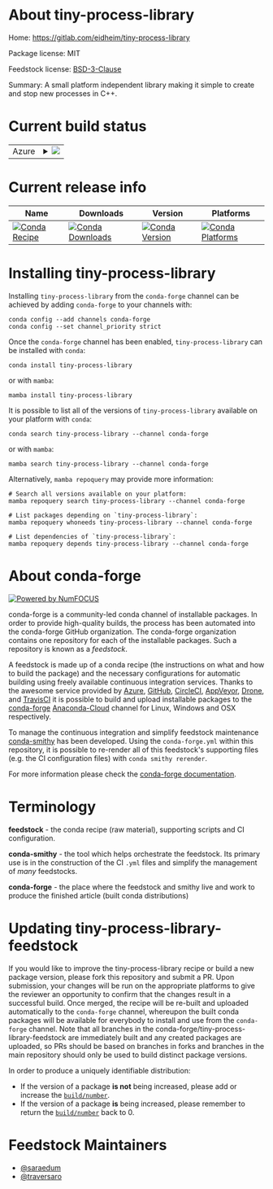 About tiny-process-library
==========================

Home: https://gitlab.com/eidheim/tiny-process-library

Package license: MIT

Feedstock license: [BSD-3-Clause](https://github.com/conda-forge/tiny-process-library-feedstock/blob/main/LICENSE.txt)

Summary: A small platform independent library making it simple to create and stop new processes in C++.

Current build status
====================


<table>
    
  <tr>
    <td>Azure</td>
    <td>
      <details>
        <summary>
          <a href="https://dev.azure.com/conda-forge/feedstock-builds/_build/latest?definitionId=11304&branchName=main">
            <img src="https://dev.azure.com/conda-forge/feedstock-builds/_apis/build/status/tiny-process-library-feedstock?branchName=main">
          </a>
        </summary>
        <table>
          <thead><tr><th>Variant</th><th>Status</th></tr></thead>
          <tbody><tr>
              <td>linux_64</td>
              <td>
                <a href="https://dev.azure.com/conda-forge/feedstock-builds/_build/latest?definitionId=11304&branchName=main">
                  <img src="https://dev.azure.com/conda-forge/feedstock-builds/_apis/build/status/tiny-process-library-feedstock?branchName=main&jobName=linux&configuration=linux_64_" alt="variant">
                </a>
              </td>
            </tr><tr>
              <td>osx_64</td>
              <td>
                <a href="https://dev.azure.com/conda-forge/feedstock-builds/_build/latest?definitionId=11304&branchName=main">
                  <img src="https://dev.azure.com/conda-forge/feedstock-builds/_apis/build/status/tiny-process-library-feedstock?branchName=main&jobName=osx&configuration=osx_64_" alt="variant">
                </a>
              </td>
            </tr><tr>
              <td>win_64</td>
              <td>
                <a href="https://dev.azure.com/conda-forge/feedstock-builds/_build/latest?definitionId=11304&branchName=main">
                  <img src="https://dev.azure.com/conda-forge/feedstock-builds/_apis/build/status/tiny-process-library-feedstock?branchName=main&jobName=win&configuration=win_64_" alt="variant">
                </a>
              </td>
            </tr>
          </tbody>
        </table>
      </details>
    </td>
  </tr>
</table>

Current release info
====================

| Name | Downloads | Version | Platforms |
| --- | --- | --- | --- |
| [![Conda Recipe](https://img.shields.io/badge/recipe-tiny--process--library-green.svg)](https://anaconda.org/conda-forge/tiny-process-library) | [![Conda Downloads](https://img.shields.io/conda/dn/conda-forge/tiny-process-library.svg)](https://anaconda.org/conda-forge/tiny-process-library) | [![Conda Version](https://img.shields.io/conda/vn/conda-forge/tiny-process-library.svg)](https://anaconda.org/conda-forge/tiny-process-library) | [![Conda Platforms](https://img.shields.io/conda/pn/conda-forge/tiny-process-library.svg)](https://anaconda.org/conda-forge/tiny-process-library) |

Installing tiny-process-library
===============================

Installing `tiny-process-library` from the `conda-forge` channel can be achieved by adding `conda-forge` to your channels with:

```
conda config --add channels conda-forge
conda config --set channel_priority strict
```

Once the `conda-forge` channel has been enabled, `tiny-process-library` can be installed with `conda`:

```
conda install tiny-process-library
```

or with `mamba`:

```
mamba install tiny-process-library
```

It is possible to list all of the versions of `tiny-process-library` available on your platform with `conda`:

```
conda search tiny-process-library --channel conda-forge
```

or with `mamba`:

```
mamba search tiny-process-library --channel conda-forge
```

Alternatively, `mamba repoquery` may provide more information:

```
# Search all versions available on your platform:
mamba repoquery search tiny-process-library --channel conda-forge

# List packages depending on `tiny-process-library`:
mamba repoquery whoneeds tiny-process-library --channel conda-forge

# List dependencies of `tiny-process-library`:
mamba repoquery depends tiny-process-library --channel conda-forge
```


About conda-forge
=================

[![Powered by
NumFOCUS](https://img.shields.io/badge/powered%20by-NumFOCUS-orange.svg?style=flat&colorA=E1523D&colorB=007D8A)](https://numfocus.org)

conda-forge is a community-led conda channel of installable packages.
In order to provide high-quality builds, the process has been automated into the
conda-forge GitHub organization. The conda-forge organization contains one repository
for each of the installable packages. Such a repository is known as a *feedstock*.

A feedstock is made up of a conda recipe (the instructions on what and how to build
the package) and the necessary configurations for automatic building using freely
available continuous integration services. Thanks to the awesome service provided by
[Azure](https://azure.microsoft.com/en-us/services/devops/), [GitHub](https://github.com/),
[CircleCI](https://circleci.com/), [AppVeyor](https://www.appveyor.com/),
[Drone](https://cloud.drone.io/welcome), and [TravisCI](https://travis-ci.com/)
it is possible to build and upload installable packages to the
[conda-forge](https://anaconda.org/conda-forge) [Anaconda-Cloud](https://anaconda.org/)
channel for Linux, Windows and OSX respectively.

To manage the continuous integration and simplify feedstock maintenance
[conda-smithy](https://github.com/conda-forge/conda-smithy) has been developed.
Using the ``conda-forge.yml`` within this repository, it is possible to re-render all of
this feedstock's supporting files (e.g. the CI configuration files) with ``conda smithy rerender``.

For more information please check the [conda-forge documentation](https://conda-forge.org/docs/).

Terminology
===========

**feedstock** - the conda recipe (raw material), supporting scripts and CI configuration.

**conda-smithy** - the tool which helps orchestrate the feedstock.
                   Its primary use is in the construction of the CI ``.yml`` files
                   and simplify the management of *many* feedstocks.

**conda-forge** - the place where the feedstock and smithy live and work to
                  produce the finished article (built conda distributions)


Updating tiny-process-library-feedstock
=======================================

If you would like to improve the tiny-process-library recipe or build a new
package version, please fork this repository and submit a PR. Upon submission,
your changes will be run on the appropriate platforms to give the reviewer an
opportunity to confirm that the changes result in a successful build. Once
merged, the recipe will be re-built and uploaded automatically to the
`conda-forge` channel, whereupon the built conda packages will be available for
everybody to install and use from the `conda-forge` channel.
Note that all branches in the conda-forge/tiny-process-library-feedstock are
immediately built and any created packages are uploaded, so PRs should be based
on branches in forks and branches in the main repository should only be used to
build distinct package versions.

In order to produce a uniquely identifiable distribution:
 * If the version of a package **is not** being increased, please add or increase
   the [``build/number``](https://docs.conda.io/projects/conda-build/en/latest/resources/define-metadata.html#build-number-and-string).
 * If the version of a package **is** being increased, please remember to return
   the [``build/number``](https://docs.conda.io/projects/conda-build/en/latest/resources/define-metadata.html#build-number-and-string)
   back to 0.

Feedstock Maintainers
=====================

* [@saraedum](https://github.com/saraedum/)
* [@traversaro](https://github.com/traversaro/)

